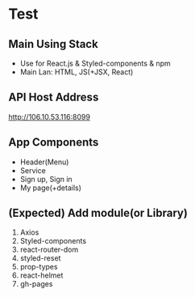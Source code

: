 # Test

## Main Using Stack
- Use for React.js & Styled-components & npm
- Main Lan: HTML, JS(+JSX, React)

## API Host Address
http://106.10.53.116:8099

## App Components
- Header(Menu)
- Service
- Sign up, Sign in
- My page(+details)

## (Expected) Add module(or Library)
1) Axios
2) Styled-components
3) react-router-dom
4) styled-reset
5) prop-types
6) react-helmet
5) gh-pages